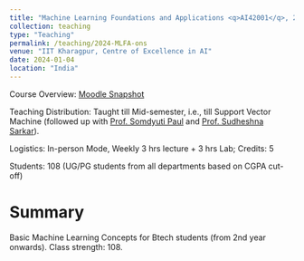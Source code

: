 ```yaml
---
title: "Machine Learning Foundations and Applications <q>AI42001</q>, 2024 Spring, IIT Kharagpur"
collection: teaching
type: "Teaching"
permalink: /teaching/2024-MLFA-ons
venue: "IIT Kharagpur, Centre of Excellence in AI"
date: 2024-01-04
location: "India"
---
```

Course Overview: <a href="../files/Teaching_MLFA_2024_spring_ons.pdf">Moodle Snapshot</a>

Teaching Distribution:  Taught till Mid-semester, i.e., till Support Vector Machine (followed up with <a href="https://www.linkedin.com/in/somdyuti-paul-884723a0/?originalSubdomain=in">Prof. Somdyuti Paul</a> and <a href="https://cse.iitkgp.ac.in/~sudeshna/">Prof. Sudheshna Sarkar</a>). 

Logistics: In-person Mode, Weekly 3 hrs lecture + 3 hrs Lab; Credits: 5 

Students: 108 (UG/PG students from all departments based on CGPA cut-off)


   
   
Summary
======
Basic Machine Learning Concepts for Btech students (from 2nd year onwards). Class strength: 108.
  
  
   

